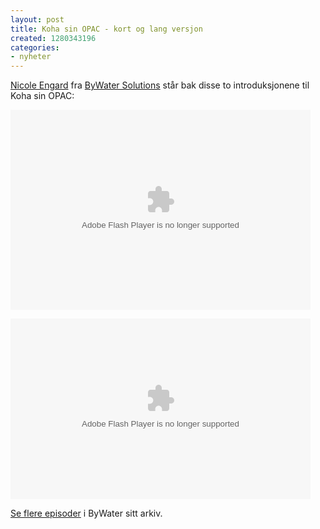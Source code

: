 ```yaml
---
layout: post
title: Koha sin OPAC - kort og lang versjon
created: 1280343196
categories:
- nyheter
---
```

<p><a href="http://www.web2learning.net/">Nicole Engard</a> fra <a href="http://bywatersolutions.com/">ByWater Solutions</a> står bak disse to introduksjonene til Koha sin OPAC:</p>

<embed src="http://blip.tv/play/AYHv5lsC" type="application/x-shockwave-flash" width="480" height="320" allowscriptaccess="always" allowfullscreen="true"></embed>

<embed src="http://blip.tv/play/AYHwqS0C" type="application/x-shockwave-flash" width="480" height="289" allowscriptaccess="always" allowfullscreen="true"></embed>

<p><a href="http://bywatersolutions.blip.tv/posts?view=archive&nsfw=dc">Se flere episoder</a> i ByWater sitt arkiv.</p>
